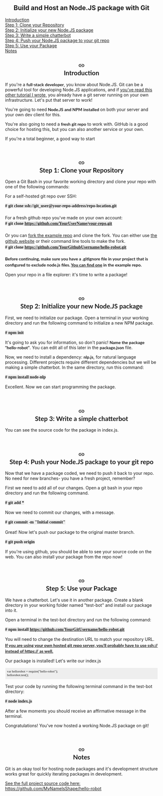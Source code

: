 <div role="main" tabindex="-1" class="UtePc RCETm" dir="ltr" aria-hidden="false"><section id="h.298f4ab990698d6d_1" class="yaqOZd LB7kq nyKByd O13XJf" style=""><div class="Nu95r"><div class="IFuOkc" jsname="LQX2Vd" style="transform: translate3d(0px, 858px, 0px);"></div></div><div class="mYVXT"><div class="LS81yb VICjCf j5pSsc db35Fc" tabindex="-1"><div class="hJDwNd-AhqUyc-uQSCkd Ft7HRd-AhqUyc-uQSCkd purZT-AhqUyc-II5mzb ZcASvf-AhqUyc-II5mzb pSzOP-AhqUyc-qWD73c Ktthjf-AhqUyc-qWD73c JNdkSc SQVYQc"><div class="JNdkSc-SmKAyb LkDMRd"><div class="" jscontroller="sGwD4d" jsaction="zXBUYb:zTPCnb;zQF9Uc:Qxe3nd;" jsname="F57UId"><div class="oKdM2c ZZyype Kzv0Me"><div id="h.298f4ab990698d6d_4" class="hJDwNd-AhqUyc-uQSCkd Ft7HRd-AhqUyc-uQSCkd jXK9ad D2fZ2 zu5uec OjCsFc dmUFtb wHaque g5GTcb GNzUNc"><div class="jXK9ad-SmKAyb"><div class="tyJCtd mGzaTb Depvyb baZpAe lkHyyc"><h1 id="h.6vdxjs7y1gnv" dir="ltr" class="CDt4Ke zfr3Q duRjpb" style="text-align: center;"><span class=" Rn3Z1b" style="vertical-align: baseline;">Build and Host an Node.JS package with Git</span></h1></div></div></div></div></div></div></div></div></div></section><section id="h.3cfcf931c114cc64_3" class="yaqOZd" style=""><div class="IFuOkc"></div><div class="mYVXT"><div class="LS81yb VICjCf j5pSsc db35Fc" tabindex="-1"><div class="hJDwNd-AhqUyc-uQSCkd Ft7HRd-AhqUyc-uQSCkd purZT-AhqUyc-II5mzb ZcASvf-AhqUyc-II5mzb pSzOP-AhqUyc-qWD73c Ktthjf-AhqUyc-qWD73c JNdkSc SQVYQc"><div class="JNdkSc-SmKAyb LkDMRd"><div class="" jscontroller="sGwD4d" jsaction="zXBUYb:zTPCnb;zQF9Uc:Qxe3nd;" jsname="F57UId"><div class="oKdM2c ZZyype Kzv0Me"><div id="h.3cfcf931c114cc64_0" class="hJDwNd-AhqUyc-uQSCkd Ft7HRd-AhqUyc-uQSCkd jXK9ad D2fZ2 zu5uec OjCsFc dmUFtb wHaque g5GTcb"><div class="jXK9ad-SmKAyb"><div class="tyJCtd baZpAe"><div class="zfr3Q pBmh1 SV3pxb" jscontroller="kTx9td" jsaction="click:KjsqPd;" data-id="h.76n6f4vxduhj"><a class="mTgrD aw5Odc mD9Vkc" href="#h.76n6f4vxduhj">Introduction</a></div><div class="zfr3Q pBmh1 SV3pxb" jscontroller="kTx9td" jsaction="click:KjsqPd;" data-id="h.vnjcdc7wlzcz"><a class="mTgrD aw5Odc mD9Vkc" href="#h.vnjcdc7wlzcz">Step 1: Clone your Repository</a></div><div class="zfr3Q pBmh1 SV3pxb" jscontroller="kTx9td" jsaction="click:KjsqPd;" data-id="h.58k1r0ba1qfm"><a class="mTgrD aw5Odc mD9Vkc" href="#h.58k1r0ba1qfm">Step 2: Initialize your new Node.JS package</a></div><div class="zfr3Q pBmh1 SV3pxb" jscontroller="kTx9td" jsaction="click:KjsqPd;" data-id="h.711p8olk3cbj"><a class="mTgrD aw5Odc mD9Vkc" href="#h.711p8olk3cbj">Step 3: Write a simple chatterbot</a></div><div class="zfr3Q pBmh1 SV3pxb" jscontroller="kTx9td" jsaction="click:KjsqPd;" data-id="h.oyjoxi9xtl6"><a class="mTgrD aw5Odc mD9Vkc" href="#h.oyjoxi9xtl6">Step 4: Push your Node.JS package to your git repo</a></div><div class="zfr3Q pBmh1 SV3pxb" jscontroller="kTx9td" jsaction="click:KjsqPd;" data-id="h.cksg8wv7oacp"><a class="mTgrD aw5Odc mD9Vkc" href="#h.cksg8wv7oacp">Step 5: Use your Package</a></div><div class="zfr3Q pBmh1 SV3pxb" jscontroller="kTx9td" jsaction="click:KjsqPd;" data-id="h.73ti6ulel3uw"><a class="mTgrD aw5Odc mD9Vkc" href="#h.73ti6ulel3uw">Notes</a></div></div></div></div></div></div></div></div></div></div></section><section id="h.298f4ab990698d6d_13" class="yaqOZd" style=""><div class="IFuOkc"></div><div class="mYVXT"><div class="LS81yb VICjCf j5pSsc db35Fc" tabindex="-1"><div class="hJDwNd-AhqUyc-uQSCkd Ft7HRd-AhqUyc-uQSCkd purZT-AhqUyc-II5mzb ZcASvf-AhqUyc-II5mzb pSzOP-AhqUyc-qWD73c Ktthjf-AhqUyc-qWD73c JNdkSc SQVYQc"><div class="JNdkSc-SmKAyb LkDMRd"><div class="" jscontroller="sGwD4d" jsaction="zXBUYb:zTPCnb;zQF9Uc:Qxe3nd;" jsname="F57UId"><div class="oKdM2c ZZyype Kzv0Me"><div id="h.298f4ab990698d6d_5" class="hJDwNd-AhqUyc-uQSCkd Ft7HRd-AhqUyc-uQSCkd jXK9ad D2fZ2 zu5uec OjCsFc dmUFtb wHaque g5GTcb GNzUNc"><div class="jXK9ad-SmKAyb"><div class="tyJCtd mGzaTb Depvyb baZpAe"><div id="h.76n6f4vxduhj" class="CobnVe aP9Z7e"></div><h2 id="h.76n6f4vxduhj_l" dir="ltr" class="CDt4Ke zfr3Q JYVBee" style="text-align: center;" tabindex="-1"><div jscontroller="Ae65rd" jsaction="touchstart:UrsOsc; click:KjsqPd; focusout:QZoaZ; mouseover:y0pDld; mouseout:dq0hvd;fv1Rjc:jbFSOd;CrfLRd:SzACGe;" class="CjVfdc"><div class="PPhIP rviiZ" jsname="haAclf"><div role="presentation" class="U26fgb mUbCce fKz7Od LRAOtb Znu9nd M9Bg4d" jscontroller="mxS5xe" jsaction="click:cOuCgd; mousedown:UX7yZ; mouseup:lbsD7e; mouseenter:tfO1Yc; mouseleave:JywGue; focus:AHmuwe; blur:O22p3e; contextmenu:mg9Pef;" jsshadow="" aria-describedby="h.76n6f4vxduhj_l" aria-label="Copy heading link" aria-disabled="false" data-tooltip="Copy heading link" aria-hidden="true" data-tooltip-position="top" data-tooltip-vertical-offset="12" data-tooltip-horizontal-offset="0"><a class="FKF6mc TpQm9d" href="#h.76n6f4vxduhj" aria-label="Copy heading link" jsname="hiK3ld" role="button" aria-describedby="h.76n6f4vxduhj_l"><div class="VTBa7b MbhUzd" jsname="ksKsZd"></div><span jsslot="" class="xjKiLb"><span class="Ce1Y1c" style="top: -11px"><svg class="OUGEr QdAdhf" width="22px" height="22px" viewBox="0 0 24 24" fill="currentColor" focusable="false"><path d="M0 0h24v24H0z" fill="none"></path><path d="M3.9 12c0-1.71 1.39-3.1 3.1-3.1h4V7H7c-2.76 0-5 2.24-5 5s2.24 5 5 5h4v-1.9H7c-1.71 0-3.1-1.39-3.1-3.1zM8 13h8v-2H8v2zm9-6h-4v1.9h4c1.71 0 3.1 1.39 3.1 3.1s-1.39 3.1-3.1 3.1h-4V17h4c2.76 0 5-2.24 5-5s-2.24-5-5-5z"></path></svg></span></span></a></div></div><span style="font-family: 'Lato';"><strong>Introduction</strong></span></div></h2><p dir="ltr" class="CDt4Ke zfr3Q">If you're a <span style="font-family: 'Lato';"><strong>full-stack developer</strong></span>, you know about Node.JS. Git can be a powerful tool for developing Node.JS applications, and if <span class=" aw5Odc" style="text-decoration: underline;"><a class="XqQF9c" href="/view/shapetech-tutorials/stack-tutorials/host-a-local-git-server-on-ubuntu?authuser=0">you've read this other tutorial I wrote,</a></span> you already have a git server running on your own infrastructure. Let's put that server to work!</p><p dir="ltr" class="CDt4Ke zfr3Q">You're going to need<span style="font-family: 'Lato';"><strong> Node.JS and NPM installed </strong></span>on both your server and your own dev client for this.</p><p dir="ltr" class="CDt4Ke zfr3Q">You're also going to need a <span style="font-family: 'Lato';"><strong>fresh git repo</strong></span> to work with. GitHub is a good choice for hosting this, but you can also another service or your own.</p><p dir="ltr" class="CDt4Ke zfr3Q">If you're a total beginner, a good way to start </p><p dir="ltr" class="CDt4Ke zfr3Q"><br></p></div></div></div></div></div></div></div></div></div></section><section id="h.298f4ab990698d6d_9" class="yaqOZd" style=""><div class="IFuOkc"></div><div class="mYVXT"><div class="LS81yb VICjCf j5pSsc db35Fc" tabindex="-1"><div class="hJDwNd-AhqUyc-uQSCkd Ft7HRd-AhqUyc-uQSCkd purZT-AhqUyc-II5mzb ZcASvf-AhqUyc-II5mzb pSzOP-AhqUyc-qWD73c Ktthjf-AhqUyc-qWD73c JNdkSc SQVYQc"><div class="JNdkSc-SmKAyb LkDMRd"><div class="" jscontroller="sGwD4d" jsaction="zXBUYb:zTPCnb;zQF9Uc:Qxe3nd;" jsname="F57UId"><div class="oKdM2c ZZyype Kzv0Me"><div id="h.298f4ab990698d6d_12" class="hJDwNd-AhqUyc-uQSCkd Ft7HRd-AhqUyc-uQSCkd jXK9ad D2fZ2 zu5uec OjCsFc dmUFtb wHaque g5GTcb GNzUNc"><div class="jXK9ad-SmKAyb"><div class="tyJCtd mGzaTb Depvyb baZpAe"><div id="h.vnjcdc7wlzcz" class="CobnVe aP9Z7e"></div><h2 id="h.vnjcdc7wlzcz_l" dir="ltr" class="CDt4Ke zfr3Q JYVBee" style="text-align: center;" tabindex="-1"><div jscontroller="Ae65rd" jsaction="touchstart:UrsOsc; click:KjsqPd; focusout:QZoaZ; mouseover:y0pDld; mouseout:dq0hvd;fv1Rjc:jbFSOd;CrfLRd:SzACGe;" class="CjVfdc"><div class="PPhIP rviiZ" jsname="haAclf"><div role="presentation" class="U26fgb mUbCce fKz7Od LRAOtb Znu9nd M9Bg4d" jscontroller="mxS5xe" jsaction="click:cOuCgd; mousedown:UX7yZ; mouseup:lbsD7e; mouseenter:tfO1Yc; mouseleave:JywGue; focus:AHmuwe; blur:O22p3e; contextmenu:mg9Pef;" jsshadow="" aria-describedby="h.vnjcdc7wlzcz_l" aria-label="Copy heading link" aria-disabled="false" data-tooltip="Copy heading link" aria-hidden="true" data-tooltip-position="top" data-tooltip-vertical-offset="12" data-tooltip-horizontal-offset="0"><a class="FKF6mc TpQm9d" href="#h.vnjcdc7wlzcz" aria-label="Copy heading link" jsname="hiK3ld" role="button" aria-describedby="h.vnjcdc7wlzcz_l"><div class="VTBa7b MbhUzd" jsname="ksKsZd"></div><span jsslot="" class="xjKiLb"><span class="Ce1Y1c" style="top: -11px"><svg class="OUGEr QdAdhf" width="22px" height="22px" viewBox="0 0 24 24" fill="currentColor" focusable="false"><path d="M0 0h24v24H0z" fill="none"></path><path d="M3.9 12c0-1.71 1.39-3.1 3.1-3.1h4V7H7c-2.76 0-5 2.24-5 5s2.24 5 5 5h4v-1.9H7c-1.71 0-3.1-1.39-3.1-3.1zM8 13h8v-2H8v2zm9-6h-4v1.9h4c1.71 0 3.1 1.39 3.1 3.1s-1.39 3.1-3.1 3.1h-4V17h4c2.76 0 5-2.24 5-5s-2.24-5-5-5z"></path></svg></span></span></a></div></div><span style="font-family: 'Lato';"><strong>Step 1: Clone your Repository</strong></span></div></h2><p dir="ltr" class="CDt4Ke zfr3Q">Open a Git Bash in your favorite working directory and clone your repo with one of the following commands:</p><p dir="ltr" class="CDt4Ke zfr3Q">For a self-hosted git repo over SSH:</p><p dir="ltr" class="CDt4Ke zfr3Q" style="background-color: transparent; border-bottom: none; border-left: none; border-right: none; border-top: none; line-height: 1.38; margin-bottom: 0; margin-top: 0; padding-bottom: 0; padding-left: 0; padding-right: 0; padding-top: 0;"><span style="background-color: rgba(0,0,0,0.059); font-family: 'Source Code Pro';"><strong># git clone ssh://git_user@your-repo-address/repo-location.git</strong></span></p><p dir="ltr" class="CDt4Ke zfr3Q" style="background-color: transparent; border-bottom: none; border-left: none; border-right: none; border-top: none; line-height: 1.38; margin-bottom: 0; margin-top: 0; padding-bottom: 0; padding-left: 0; padding-right: 0; padding-top: 0;"><br></p><p dir="ltr" class="CDt4Ke zfr3Q" style="background-color: transparent; border-bottom: none; border-left: none; border-right: none; border-top: none; line-height: 1.38; margin-bottom: 0; margin-top: 0; padding-bottom: 0; padding-left: 0; padding-right: 0; padding-top: 0;">For a fresh github repo you've made on your own account:</p><p dir="ltr" class="CDt4Ke zfr3Q" style="background-color: transparent; border-bottom: none; border-left: none; border-right: none; border-top: none; line-height: 1.38; margin-bottom: 0; margin-top: 0; padding-bottom: 0; padding-left: 0; padding-right: 0; padding-top: 0;"><span style="background-color: rgba(0,0,0,0.059); font-family: 'Source Code Pro';"><strong># git clone </strong></span><span class=" aw5Odc" style="background-color: rgba(0,0,0,0.059); font-family: 'Source Code Pro'; text-decoration: underline;"><a class="XqQF9c" href="https://www.google.com/url?q=https%3A%2F%2Fgithub.com%2FYourUserName%2Fyour-repo.git&amp;sa=D&amp;sntz=1&amp;usg=AOvVaw2SFLPnEmeQAN_-I_MHxLJp" target="_blank"><strong>https://github.com/YourUserName/your-repo.git</strong></a></span></p><p dir="ltr" class="CDt4Ke zfr3Q" style="background-color: transparent; border-bottom: none; border-left: none; border-right: none; border-top: none; line-height: 1.38; margin-bottom: 0; margin-top: 0; padding-bottom: 0; padding-left: 0; padding-right: 0; padding-top: 0;"><br></p><p dir="ltr" class="CDt4Ke zfr3Q" style="background-color: transparent; border-bottom: none; border-left: none; border-right: none; border-top: none; line-height: 1.38; margin-bottom: 0; margin-top: 0; padding-bottom: 0; padding-left: 0; padding-right: 0; padding-top: 0;">Or you can <span class=" aw5Odc" style="text-decoration: underline;"><a class="XqQF9c" href="https://www.google.com/url?q=https%3A%2F%2Fgithub.com%2FMyNameIsShape%2Fhello-robot.git&amp;sa=D&amp;sntz=1&amp;usg=AOvVaw2yRV9aCAzazc0KPCu5sEtJ" target="_blank">fork the example repo</a></span> and clone the fork. You can either use <span class=" aw5Odc" style="text-decoration: underline;"><a class="XqQF9c" href="http://www.google.com/url?q=http%3A%2F%2Fgithub.com&amp;sa=D&amp;sntz=1&amp;usg=AOvVaw2w-cjelBEAG2qPbO6leEiF" target="_blank">the github website</a></span> or their command line tools to make the fork.</p><p dir="ltr" class="CDt4Ke zfr3Q" style="background-color: transparent; border-bottom: none; border-left: none; border-right: none; border-top: none; line-height: 1.38; margin-bottom: 0; margin-top: 0; padding-bottom: 0; padding-left: 0; padding-right: 0; padding-top: 0;"><span style="background-color: rgba(0,0,0,0.059); font-family: 'Source Code Pro';"><strong># git clone </strong></span><span class=" aw5Odc" style="background-color: rgba(0,0,0,0.059); font-family: 'Source Code Pro'; font-variant: normal; text-decoration: underline;"><a class="XqQF9c" href="https://www.google.com/url?q=https%3A%2F%2Fgithub.com%2FYourGithubUsername%2Fhello-robot.git&amp;sa=D&amp;sntz=1&amp;usg=AOvVaw3j_CaAJtaHYxx-l1PZF6FZ" target="_blank"><strong>https://github.com/</strong></a></span><span class=" aw5Odc" style="background-color: rgba(0,0,0,0.059); font-family: 'Source Code Pro'; text-decoration: underline;"><a class="XqQF9c" href="https://www.google.com/url?q=https%3A%2F%2Fgithub.com%2FYourGithubUsername%2Fhello-robot.git&amp;sa=D&amp;sntz=1&amp;usg=AOvVaw3j_CaAJtaHYxx-l1PZF6FZ" target="_blank"><strong>YourGithubUsername</strong></a></span><span class=" aw5Odc" style="background-color: rgba(0,0,0,0.059); font-family: 'Source Code Pro'; font-variant: normal; text-decoration: underline;"><a class="XqQF9c" href="https://www.google.com/url?q=https%3A%2F%2Fgithub.com%2FYourGithubUsername%2Fhello-robot.git&amp;sa=D&amp;sntz=1&amp;usg=AOvVaw3j_CaAJtaHYxx-l1PZF6FZ" target="_blank"><strong>/hello-robot.git</strong></a></span></p><p dir="ltr" class="CDt4Ke zfr3Q" style="background-color: transparent; border-bottom: none; border-left: none; border-right: none; border-top: none; line-height: 1.38; margin-bottom: 0; margin-top: 0; padding-bottom: 0; padding-left: 0; padding-right: 0; padding-top: 0;"><br></p><p dir="ltr" class="CDt4Ke zfr3Q" style="background-color: transparent; border-bottom: none; border-left: none; border-right: none; border-top: none; line-height: 1.38; margin-bottom: 0; margin-top: 0; padding-bottom: 0; padding-left: 0; padding-right: 0; padding-top: 0;"><span style="font-family: 'Lato';"><strong>Before continuing, make sure you have a .gitignore file in your project that is configured to exclude node.js files. </strong></span><span class=" aw5Odc" style="font-family: 'Lato'; text-decoration: underline;"><a class="XqQF9c" href="https://www.google.com/url?q=https%3A%2F%2Fgithub.com%2FMyNameIsShape%2Fhello-robot%2Fblob%2Fmain%2F.gitignore&amp;sa=D&amp;sntz=1&amp;usg=AOvVaw0jfc9Tw1yapqfcKjhJSYHA" target="_blank"><strong>You can find one</strong></a></span><span style="font-family: 'Lato';"><strong> in the example repo.</strong></span></p><p dir="ltr" class="CDt4Ke zfr3Q">Open your repo in a file explorer: it's time to  write a package!</p><p dir="ltr" class="CDt4Ke zfr3Q"><br></p></div></div></div></div></div></div></div></div></div></section><section id="h.298f4ab990698d6d_14" class="yaqOZd" style=""><div class="IFuOkc"></div><div class="mYVXT"><div class="LS81yb VICjCf j5pSsc db35Fc" tabindex="-1"><div class="hJDwNd-AhqUyc-uQSCkd Ft7HRd-AhqUyc-uQSCkd purZT-AhqUyc-II5mzb ZcASvf-AhqUyc-II5mzb pSzOP-AhqUyc-qWD73c Ktthjf-AhqUyc-qWD73c JNdkSc SQVYQc"><div class="JNdkSc-SmKAyb LkDMRd"><div class="" jscontroller="sGwD4d" jsaction="zXBUYb:zTPCnb;zQF9Uc:Qxe3nd;" jsname="F57UId"><div class="oKdM2c ZZyype Kzv0Me"><div id="h.298f4ab990698d6d_17" class="hJDwNd-AhqUyc-uQSCkd Ft7HRd-AhqUyc-uQSCkd jXK9ad D2fZ2 zu5uec OjCsFc dmUFtb wHaque g5GTcb GNzUNc"><div class="jXK9ad-SmKAyb"><div class="tyJCtd mGzaTb Depvyb baZpAe"><div id="h.58k1r0ba1qfm" class="CobnVe aP9Z7e"></div><h2 id="h.58k1r0ba1qfm_l" dir="ltr" class="CDt4Ke zfr3Q JYVBee" style="text-align: center;" tabindex="-1"><div jscontroller="Ae65rd" jsaction="touchstart:UrsOsc; click:KjsqPd; focusout:QZoaZ; mouseover:y0pDld; mouseout:dq0hvd;fv1Rjc:jbFSOd;CrfLRd:SzACGe;" class="CjVfdc"><div class="PPhIP rviiZ" jsname="haAclf"><div role="presentation" class="U26fgb mUbCce fKz7Od LRAOtb Znu9nd M9Bg4d" jscontroller="mxS5xe" jsaction="click:cOuCgd; mousedown:UX7yZ; mouseup:lbsD7e; mouseenter:tfO1Yc; mouseleave:JywGue; focus:AHmuwe; blur:O22p3e; contextmenu:mg9Pef;" jsshadow="" aria-describedby="h.58k1r0ba1qfm_l" aria-label="Copy heading link" aria-disabled="false" data-tooltip="Copy heading link" aria-hidden="true" data-tooltip-position="top" data-tooltip-vertical-offset="12" data-tooltip-horizontal-offset="0"><a class="FKF6mc TpQm9d" href="#h.58k1r0ba1qfm" aria-label="Copy heading link" jsname="hiK3ld" role="button" aria-describedby="h.58k1r0ba1qfm_l"><div class="VTBa7b MbhUzd" jsname="ksKsZd"></div><span jsslot="" class="xjKiLb"><span class="Ce1Y1c" style="top: -11px"><svg class="OUGEr QdAdhf" width="22px" height="22px" viewBox="0 0 24 24" fill="currentColor" focusable="false"><path d="M0 0h24v24H0z" fill="none"></path><path d="M3.9 12c0-1.71 1.39-3.1 3.1-3.1h4V7H7c-2.76 0-5 2.24-5 5s2.24 5 5 5h4v-1.9H7c-1.71 0-3.1-1.39-3.1-3.1zM8 13h8v-2H8v2zm9-6h-4v1.9h4c1.71 0 3.1 1.39 3.1 3.1s-1.39 3.1-3.1 3.1h-4V17h4c2.76 0 5-2.24 5-5s-2.24-5-5-5z"></path></svg></span></span></a></div></div><span style="font-family: 'Lato'; font-variant: normal;"><strong>Step </strong></span><span style="font-family: 'Lato';"><strong>2: Initialize your new Node.JS package</strong></span></div></h2><p dir="ltr" class="CDt4Ke zfr3Q">First, we need to initialize our package. Open a terminal in your working directory and run the following command to initialize a new NPM package. </p><p dir="ltr" class="CDt4Ke zfr3Q" style="background-color: transparent; border-bottom: none; border-left: none; border-right: none; border-top: none; line-height: 1.38; margin-bottom: 0; margin-top: 10pt; padding-bottom: 0; padding-left: 0; padding-right: 0; padding-top: 0;"><span style="background-color: rgba(0,0,0,0.059); font-family: 'Source Code Pro'; font-variant: normal;"><strong># </strong></span><span style="background-color: rgba(0,0,0,0.059); font-family: 'Source Code Pro';"><strong>npm init</strong></span></p><p dir="ltr" class="CDt4Ke zfr3Q"><span style="font-variant: normal;">It's going to ask you for information, so don't panic! </span><span style="font-family: 'Lato'; font-variant: normal;"><strong>Name the package "hello-robot</strong></span><span style="font-family: 'Lato';"><strong>"</strong></span>. <span style="font-variant: normal;">You can edit all of this later in the </span><span style="font-family: 'Lato'; font-variant: normal;"><strong>package.json</strong></span><span style="font-variant: normal;"> file.</span></p><p dir="ltr" class="CDt4Ke zfr3Q">Now, we need to install a dependency: <span style="font-family: 'Lato';"><strong>nlp.js</strong></span>, for natural language processing. Different projects require different dependencies but we will be making a simple chatterbot. In the same directory, run this command:</p><p dir="ltr" class="CDt4Ke zfr3Q" style="background-color: transparent; border-bottom: none; border-left: none; border-right: none; border-top: none; line-height: 1.38; margin-bottom: 0; margin-top: 10pt; padding-bottom: 0; padding-left: 0; padding-right: 0; padding-top: 0;"><span style="background-color: rgba(0,0,0,0.059); font-family: 'Source Code Pro'; font-variant: normal;"><strong># npm install node-nlp</strong></span></p><p dir="ltr" class="CDt4Ke zfr3Q">Excellent. Now we can start programming the package.</p><p dir="ltr" class="CDt4Ke zfr3Q"><br></p></div></div></div></div></div></div></div></div></div></section><section id="h.298f4ab990698d6d_18" class="yaqOZd" style=""><div class="IFuOkc"></div><div class="mYVXT"><div class="LS81yb VICjCf j5pSsc db35Fc" tabindex="-1"><div class="hJDwNd-AhqUyc-uQSCkd Ft7HRd-AhqUyc-uQSCkd purZT-AhqUyc-II5mzb ZcASvf-AhqUyc-II5mzb pSzOP-AhqUyc-qWD73c Ktthjf-AhqUyc-qWD73c JNdkSc SQVYQc"><div class="JNdkSc-SmKAyb LkDMRd"><div class="" jscontroller="sGwD4d" jsaction="zXBUYb:zTPCnb;zQF9Uc:Qxe3nd;" jsname="F57UId"><div class="oKdM2c ZZyype Kzv0Me"><div id="h.298f4ab990698d6d_21" class="hJDwNd-AhqUyc-uQSCkd Ft7HRd-AhqUyc-uQSCkd jXK9ad D2fZ2 zu5uec OjCsFc dmUFtb wHaque g5GTcb GNzUNc"><div class="jXK9ad-SmKAyb"><div class="tyJCtd mGzaTb Depvyb baZpAe"><div id="h.711p8olk3cbj" class="CobnVe aP9Z7e"></div><h2 id="h.711p8olk3cbj_l" dir="ltr" class="CDt4Ke zfr3Q JYVBee" style="text-align: center;" tabindex="-1"><div jscontroller="Ae65rd" jsaction="touchstart:UrsOsc; click:KjsqPd; focusout:QZoaZ; mouseover:y0pDld; mouseout:dq0hvd;fv1Rjc:jbFSOd;CrfLRd:SzACGe;" class="CjVfdc"><div class="PPhIP rviiZ" jsname="haAclf"><div role="presentation" class="U26fgb mUbCce fKz7Od LRAOtb Znu9nd M9Bg4d" jscontroller="mxS5xe" jsaction="click:cOuCgd; mousedown:UX7yZ; mouseup:lbsD7e; mouseenter:tfO1Yc; mouseleave:JywGue; focus:AHmuwe; blur:O22p3e; contextmenu:mg9Pef;" jsshadow="" aria-describedby="h.711p8olk3cbj_l" aria-label="Copy heading link" aria-disabled="false" data-tooltip="Copy heading link" aria-hidden="true" data-tooltip-position="top" data-tooltip-vertical-offset="12" data-tooltip-horizontal-offset="0"><a class="FKF6mc TpQm9d" href="#h.711p8olk3cbj" aria-label="Copy heading link" jsname="hiK3ld" role="button" aria-describedby="h.711p8olk3cbj_l"><div class="VTBa7b MbhUzd" jsname="ksKsZd"></div><span jsslot="" class="xjKiLb"><span class="Ce1Y1c" style="top: -11px"><svg class="OUGEr QdAdhf" width="22px" height="22px" viewBox="0 0 24 24" fill="currentColor" focusable="false"><path d="M0 0h24v24H0z" fill="none"></path><path d="M3.9 12c0-1.71 1.39-3.1 3.1-3.1h4V7H7c-2.76 0-5 2.24-5 5s2.24 5 5 5h4v-1.9H7c-1.71 0-3.1-1.39-3.1-3.1zM8 13h8v-2H8v2zm9-6h-4v1.9h4c1.71 0 3.1 1.39 3.1 3.1s-1.39 3.1-3.1 3.1h-4V17h4c2.76 0 5-2.24 5-5s-2.24-5-5-5z"></path></svg></span></span></a></div></div><span style="font-family: 'Lato'; font-variant: normal;"><strong>Step </strong></span><span style="font-family: 'Lato';"><strong>3</strong></span><span style="font-family: 'Lato'; font-variant: normal;"><strong>: </strong></span><span style="font-family: 'Lato';"><strong>Write a simple chatterbot</strong></span></div></h2><p dir="ltr" class="CDt4Ke zfr3Q">You can see the source code for the package in index.js.</p><p dir="ltr" class="CDt4Ke zfr3Q" style="background-color: transparent; border-bottom: none; border-left: none; border-right: none; border-top: none; margin-bottom: 0; margin-top: 0; padding-bottom: 0; padding-left: 0; padding-right: 0; padding-top: 0;"><br></p></div></div></div></div></div></div></div></div></div></section><section id="h.298f4ab990698d6d_28" class="yaqOZd" style=""><div class="IFuOkc"></div><div class="mYVXT"><div class="LS81yb VICjCf j5pSsc db35Fc" tabindex="-1"><div class="hJDwNd-AhqUyc-uQSCkd Ft7HRd-AhqUyc-uQSCkd purZT-AhqUyc-II5mzb ZcASvf-AhqUyc-II5mzb pSzOP-AhqUyc-qWD73c Ktthjf-AhqUyc-qWD73c JNdkSc SQVYQc"><div class="JNdkSc-SmKAyb LkDMRd"><div class="" jscontroller="sGwD4d" jsaction="zXBUYb:zTPCnb;zQF9Uc:Qxe3nd;" jsname="F57UId"><div class="oKdM2c ZZyype Kzv0Me"><div id="h.298f4ab990698d6d_31" class="hJDwNd-AhqUyc-uQSCkd Ft7HRd-AhqUyc-uQSCkd jXK9ad D2fZ2 zu5uec OjCsFc dmUFtb wHaque g5GTcb GNzUNc"><div class="jXK9ad-SmKAyb"><div class="tyJCtd mGzaTb Depvyb baZpAe"><div id="h.oyjoxi9xtl6" class="CobnVe aP9Z7e"></div><h2 id="h.oyjoxi9xtl6_l" dir="ltr" class="CDt4Ke zfr3Q JYVBee" style="text-align: center;" tabindex="-1"><div jscontroller="Ae65rd" jsaction="touchstart:UrsOsc; click:KjsqPd; focusout:QZoaZ; mouseover:y0pDld; mouseout:dq0hvd;fv1Rjc:jbFSOd;CrfLRd:SzACGe;" class="CjVfdc"><div class="PPhIP rviiZ" jsname="haAclf"><div role="presentation" class="U26fgb mUbCce fKz7Od LRAOtb Znu9nd M9Bg4d" jscontroller="mxS5xe" jsaction="click:cOuCgd; mousedown:UX7yZ; mouseup:lbsD7e; mouseenter:tfO1Yc; mouseleave:JywGue; focus:AHmuwe; blur:O22p3e; contextmenu:mg9Pef;" jsshadow="" aria-describedby="h.oyjoxi9xtl6_l" aria-label="Copy heading link" aria-disabled="false" data-tooltip="Copy heading link" aria-hidden="true" data-tooltip-position="top" data-tooltip-vertical-offset="12" data-tooltip-horizontal-offset="0"><a class="FKF6mc TpQm9d" href="#h.oyjoxi9xtl6" aria-label="Copy heading link" jsname="hiK3ld" role="button" aria-describedby="h.oyjoxi9xtl6_l"><div class="VTBa7b MbhUzd" jsname="ksKsZd"></div><span jsslot="" class="xjKiLb"><span class="Ce1Y1c" style="top: -11px"><svg class="OUGEr QdAdhf" width="22px" height="22px" viewBox="0 0 24 24" fill="currentColor" focusable="false"><path d="M0 0h24v24H0z" fill="none"></path><path d="M3.9 12c0-1.71 1.39-3.1 3.1-3.1h4V7H7c-2.76 0-5 2.24-5 5s2.24 5 5 5h4v-1.9H7c-1.71 0-3.1-1.39-3.1-3.1zM8 13h8v-2H8v2zm9-6h-4v1.9h4c1.71 0 3.1 1.39 3.1 3.1s-1.39 3.1-3.1 3.1h-4V17h4c2.76 0 5-2.24 5-5s-2.24-5-5-5z"></path></svg></span></span></a></div></div><span style="font-family: 'Lato'; font-variant: normal;"><strong>Step </strong></span><span style="font-family: 'Lato';"><strong>4</strong></span><span style="font-family: 'Lato'; font-variant: normal;"><strong>: </strong></span><span style="font-family: 'Lato';"><strong>Push your Node.JS package to your git repo</strong></span></div></h2><p dir="ltr" class="CDt4Ke zfr3Q">Now that we have a package coded, we need to push it back to your repo. No need for new branches- you have a fresh project, remember?</p><p dir="ltr" class="CDt4Ke zfr3Q">First we need to add all of our changes. Open a git bash in your repo directory and run the following command.</p><p dir="ltr" class="CDt4Ke zfr3Q" style="background-color: transparent; border-bottom: none; border-left: none; border-right: none; border-top: none; line-height: 1.38; margin-bottom: 0; margin-top: 10pt; padding-bottom: 0; padding-left: 0; padding-right: 0; padding-top: 0;"><span style="background-color: rgba(0,0,0,0.059); font-family: 'Source Code Pro'; font-variant: normal;"><strong># </strong></span><span style="background-color: rgba(0,0,0,0.059); font-family: 'Source Code Pro';"><strong>git add *</strong></span></p><p dir="ltr" class="CDt4Ke zfr3Q">Now we need to commit our changes, with a message.</p><p dir="ltr" class="CDt4Ke zfr3Q" style="background-color: transparent; border-bottom: none; border-left: none; border-right: none; border-top: none; line-height: 1.38; margin-bottom: 0; margin-top: 10pt; padding-bottom: 0; padding-left: 0; padding-right: 0; padding-top: 0;"><span style="background-color: rgba(0,0,0,0.059); font-family: 'Source Code Pro'; font-variant: normal;"><strong># git </strong></span><span style="background-color: rgba(0,0,0,0.059); font-family: 'Source Code Pro';"><strong>commit -m "Initial commit"</strong></span></p><p dir="ltr" class="CDt4Ke zfr3Q">Great! Now let's push our package to the original master branch.</p><p dir="ltr" class="CDt4Ke zfr3Q" style="background-color: transparent; border-bottom: none; border-left: none; border-right: none; border-top: none; line-height: 1.38; margin-bottom: 0; margin-top: 10pt; padding-bottom: 0; padding-left: 0; padding-right: 0; padding-top: 0;"><span style="background-color: rgba(0,0,0,0.059); font-family: 'Source Code Pro'; font-variant: normal;"><strong># git </strong></span><span style="background-color: rgba(0,0,0,0.059); font-family: 'Source Code Pro';"><strong>push origin</strong></span></p><p dir="ltr" class="CDt4Ke zfr3Q">If you're using github, you should be able to see your source code on the web. You can also install your package from the repo now!</p><p dir="ltr" class="CDt4Ke zfr3Q"><br></p></div></div></div></div></div></div></div></div></div></section><section id="h.298f4ab990698d6d_32" class="yaqOZd" style=""><div class="IFuOkc"></div><div class="mYVXT"><div class="LS81yb VICjCf j5pSsc db35Fc" tabindex="-1"><div class="hJDwNd-AhqUyc-uQSCkd Ft7HRd-AhqUyc-uQSCkd purZT-AhqUyc-II5mzb ZcASvf-AhqUyc-II5mzb pSzOP-AhqUyc-qWD73c Ktthjf-AhqUyc-qWD73c JNdkSc SQVYQc"><div class="JNdkSc-SmKAyb LkDMRd"><div class="" jscontroller="sGwD4d" jsaction="zXBUYb:zTPCnb;zQF9Uc:Qxe3nd;" jsname="F57UId"><div class="oKdM2c ZZyype Kzv0Me"><div id="h.298f4ab990698d6d_35" class="hJDwNd-AhqUyc-uQSCkd Ft7HRd-AhqUyc-uQSCkd jXK9ad D2fZ2 zu5uec OjCsFc dmUFtb wHaque g5GTcb GNzUNc"><div class="jXK9ad-SmKAyb"><div class="tyJCtd mGzaTb Depvyb baZpAe"><div id="h.cksg8wv7oacp" class="CobnVe aP9Z7e"></div><h2 id="h.cksg8wv7oacp_l" dir="ltr" class="CDt4Ke zfr3Q JYVBee" style="text-align: center;" tabindex="-1"><div jscontroller="Ae65rd" jsaction="touchstart:UrsOsc; click:KjsqPd; focusout:QZoaZ; mouseover:y0pDld; mouseout:dq0hvd;fv1Rjc:jbFSOd;CrfLRd:SzACGe;" class="CjVfdc"><div class="PPhIP rviiZ" jsname="haAclf"><div role="presentation" class="U26fgb mUbCce fKz7Od LRAOtb Znu9nd M9Bg4d" jscontroller="mxS5xe" jsaction="click:cOuCgd; mousedown:UX7yZ; mouseup:lbsD7e; mouseenter:tfO1Yc; mouseleave:JywGue; focus:AHmuwe; blur:O22p3e; contextmenu:mg9Pef;" jsshadow="" aria-describedby="h.cksg8wv7oacp_l" aria-label="Copy heading link" aria-disabled="false" data-tooltip="Copy heading link" aria-hidden="true" data-tooltip-position="top" data-tooltip-vertical-offset="12" data-tooltip-horizontal-offset="0"><a class="FKF6mc TpQm9d" href="#h.cksg8wv7oacp" aria-label="Copy heading link" jsname="hiK3ld" role="button" aria-describedby="h.cksg8wv7oacp_l"><div class="VTBa7b MbhUzd" jsname="ksKsZd"></div><span jsslot="" class="xjKiLb"><span class="Ce1Y1c" style="top: -11px"><svg class="OUGEr QdAdhf" width="22px" height="22px" viewBox="0 0 24 24" fill="currentColor" focusable="false"><path d="M0 0h24v24H0z" fill="none"></path><path d="M3.9 12c0-1.71 1.39-3.1 3.1-3.1h4V7H7c-2.76 0-5 2.24-5 5s2.24 5 5 5h4v-1.9H7c-1.71 0-3.1-1.39-3.1-3.1zM8 13h8v-2H8v2zm9-6h-4v1.9h4c1.71 0 3.1 1.39 3.1 3.1s-1.39 3.1-3.1 3.1h-4V17h4c2.76 0 5-2.24 5-5s-2.24-5-5-5z"></path></svg></span></span></a></div></div><span style="font-family: 'Lato'; font-variant: normal;"><strong>Step </strong></span><span style="font-family: 'Lato';"><strong>5</strong></span><span style="font-family: 'Lato'; font-variant: normal;"><strong>: </strong></span><span style="font-family: 'Lato';"><strong>Use your Package</strong></span></div></h2><p dir="ltr" class="CDt4Ke zfr3Q">We have a chatterbot. Let's use it in another package. Create a blank directory in your working folder named "test-bot" and install our package into it.</p><p dir="ltr" class="CDt4Ke zfr3Q">Open a terminal in the test-bot directory and run the following command:</p><p dir="ltr" class="CDt4Ke zfr3Q" style="background-color: transparent; border-bottom: none; border-left: none; border-right: none; border-top: none; line-height: 1.38; margin-bottom: 0; margin-top: 10pt; padding-bottom: 0; padding-left: 0; padding-right: 0; padding-top: 0;"><span style="background-color: rgba(0,0,0,0.059); font-family: 'Source Code Pro'; font-variant: normal;"><strong># </strong></span><span style="background-color: rgba(0,0,0,0.059); font-family: 'Source Code Pro';"><strong>npm install </strong></span><span class=" aw5Odc" style="background-color: rgba(0,0,0,0.059); font-family: 'Source Code Pro'; text-decoration: underline;"><a class="XqQF9c" href="https://www.google.com/url?q=https%3A%2F%2Fgithub.com%2FYourGitUser%2Fhello-robot.git&amp;sa=D&amp;sntz=1&amp;usg=AOvVaw3yk6Enx8qN0uGxjWsYZuhc" target="_blank"><strong>https://github.com/YourGitUsername/hello-robot.git</strong></a></span></p><p dir="ltr" class="CDt4Ke zfr3Q" style="background-color: transparent; border-bottom: none; border-left: none; border-right: none; border-top: none; line-height: 1.38; margin-bottom: 0; margin-top: 10pt; padding-bottom: 0; padding-left: 0; padding-right: 0; padding-top: 0;">You will need to change the destination URL to match your repository URL. <span class=" aw5Odc" style="font-family: 'Lato'; text-decoration: underline;"><a class="XqQF9c" href="/view/shapetech-tutorials/stack-tutorials/host-a-local-git-server-on-ubuntu?authuser=0"><strong>If you are using your own hosted git repo server, you'll probably have to use ssh:// instead of https:// as well.</strong></a></span></p><p dir="ltr" class="CDt4Ke zfr3Q">Our package is installed! Let's write our index.js</p><p dir="ltr" class="CDt4Ke zfr3Q" style="background-clip: padding-box; background-color: rgba(0,0,0,0.059); border-bottom: none; border-left: 0.75pt solid rgba(255,255,255,0.122); border-right: 0.75pt solid rgba(255,255,255,0.122); border-top: 0.75pt solid rgba(255,255,255,0.122); line-height: 1.2; margin-bottom: 0; margin-top: 0; padding-bottom: 0; padding-left: 4pt; padding-right: 4pt; padding-top: 4pt;"><span style="font-family: 'Source Code Pro'; font-size: 8pt; font-weight: normal; vertical-align: baseline;">var hellorobot = require("hello-robot");</span></p><p dir="ltr" class="CDt4Ke zfr3Q" style="background-clip: padding-box; background-color: rgba(0,0,0,0.059); border-bottom: 0.75pt solid rgba(255,255,255,0.122); border-left: 0.75pt solid rgba(255,255,255,0.122); border-right: 0.75pt solid rgba(255,255,255,0.122); border-top: none; line-height: 1.2; margin-bottom: 0; margin-top: 0; padding-bottom: 4pt; padding-left: 4pt; padding-right: 4pt; padding-top: 0;"><span style="font-family: 'Source Code Pro'; font-size: 8pt; font-weight: normal; vertical-align: baseline;">hellorobot.test();</span></p><p dir="ltr" class="CDt4Ke zfr3Q">Test your code by running the following terminal command in the test-bot directory:</p><p dir="ltr" class="CDt4Ke zfr3Q" style="background-color: transparent; border-bottom: none; border-left: none; border-right: none; border-top: none; line-height: 1.38; margin-bottom: 0; margin-top: 10pt; padding-bottom: 0; padding-left: 0; padding-right: 0; padding-top: 0;"><span style="background-color: rgba(0,0,0,0.059); font-family: 'Source Code Pro'; font-variant: normal;"><strong># </strong></span><span style="background-color: rgba(0,0,0,0.059); font-family: 'Source Code Pro';"><strong>node index.js</strong></span></p><p dir="ltr" class="CDt4Ke zfr3Q">After a few moments you should receive an affirmative message in the terminal.</p><p dir="ltr" class="CDt4Ke zfr3Q">Congratulations! You've now hosted a working Node.JS package on git!</p><p dir="ltr" class="CDt4Ke zfr3Q"><br></p></div></div></div></div></div></div></div></div></div></section><section id="h.298f4ab990698d6d_36" class="yaqOZd" style=""><div class="IFuOkc"></div><div class="mYVXT"><div class="LS81yb VICjCf j5pSsc db35Fc" tabindex="-1"><div class="hJDwNd-AhqUyc-uQSCkd Ft7HRd-AhqUyc-uQSCkd purZT-AhqUyc-II5mzb ZcASvf-AhqUyc-II5mzb pSzOP-AhqUyc-qWD73c Ktthjf-AhqUyc-qWD73c JNdkSc SQVYQc"><div class="JNdkSc-SmKAyb LkDMRd"><div class="" jscontroller="sGwD4d" jsaction="zXBUYb:zTPCnb;zQF9Uc:Qxe3nd;" jsname="F57UId"><div class="oKdM2c ZZyype Kzv0Me"><div id="h.298f4ab990698d6d_39" class="hJDwNd-AhqUyc-uQSCkd Ft7HRd-AhqUyc-uQSCkd jXK9ad D2fZ2 zu5uec OjCsFc dmUFtb wHaque g5GTcb GNzUNc"><div class="jXK9ad-SmKAyb"><div class="tyJCtd mGzaTb Depvyb baZpAe"><div id="h.73ti6ulel3uw" class="CobnVe aP9Z7e"></div><h2 id="h.73ti6ulel3uw_l" dir="ltr" class="CDt4Ke zfr3Q JYVBee" style="text-align: center;" tabindex="-1"><div jscontroller="Ae65rd" jsaction="touchstart:UrsOsc; click:KjsqPd; focusout:QZoaZ; mouseover:y0pDld; mouseout:dq0hvd;fv1Rjc:jbFSOd;CrfLRd:SzACGe;" class="CjVfdc"><div class="PPhIP rviiZ" jsname="haAclf"><div role="presentation" class="U26fgb mUbCce fKz7Od LRAOtb Znu9nd M9Bg4d" jscontroller="mxS5xe" jsaction="click:cOuCgd; mousedown:UX7yZ; mouseup:lbsD7e; mouseenter:tfO1Yc; mouseleave:JywGue; focus:AHmuwe; blur:O22p3e; contextmenu:mg9Pef;" jsshadow="" aria-describedby="h.73ti6ulel3uw_l" aria-label="Copy heading link" aria-disabled="false" data-tooltip="Copy heading link" aria-hidden="true" data-tooltip-position="top" data-tooltip-vertical-offset="12" data-tooltip-horizontal-offset="0"><a class="FKF6mc TpQm9d" href="#h.73ti6ulel3uw" aria-label="Copy heading link" jsname="hiK3ld" role="button" aria-describedby="h.73ti6ulel3uw_l"><div class="VTBa7b MbhUzd" jsname="ksKsZd"></div><span jsslot="" class="xjKiLb"><span class="Ce1Y1c" style="top: -11px"><svg class="OUGEr QdAdhf" width="22px" height="22px" viewBox="0 0 24 24" fill="currentColor" focusable="false"><path d="M0 0h24v24H0z" fill="none"></path><path d="M3.9 12c0-1.71 1.39-3.1 3.1-3.1h4V7H7c-2.76 0-5 2.24-5 5s2.24 5 5 5h4v-1.9H7c-1.71 0-3.1-1.39-3.1-3.1zM8 13h8v-2H8v2zm9-6h-4v1.9h4c1.71 0 3.1 1.39 3.1 3.1s-1.39 3.1-3.1 3.1h-4V17h4c2.76 0 5-2.24 5-5s-2.24-5-5-5z"></path></svg></span></span></a></div></div><span style="font-family: 'Lato';"><strong>Notes</strong></span></div></h2><p dir="ltr" class="CDt4Ke zfr3Q">Git is an okay tool for hosting node packages and it's development structure works great for quickly iterating packages in development.</p><p dir="ltr" class="CDt4Ke zfr3Q"><span class=" aw5Odc" style="text-decoration: underline;"><a class="XqQF9c" href="https://www.google.com/url?q=https%3A%2F%2Fgithub.com%2FMyNameIsShape%2Fhello-robot&amp;sa=D&amp;sntz=1&amp;usg=AOvVaw17aLKAO2r0kt_aJmJxwogs" target="_blank">See the full project source code here: https://github.com/MyNameIsShape/hello-robot</a></span></p><p dir="ltr" class="CDt4Ke zfr3Q"><br></p></div></div></div></div></div></div></div></div></div></section></div>
